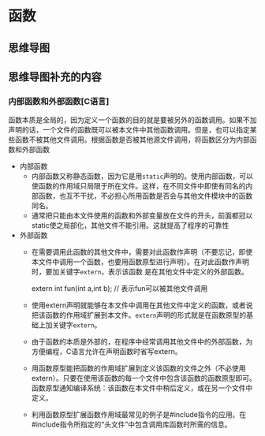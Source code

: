 # 函数

## 思维导图

## 思维导图补充的内容

### 内部函数和外部函数[C语言]

函数本质是全局的，因为定义一个函数的目的就是要被另外的函数调用。如果不加声明的话，一个文件的函数既可以被本文件中其他函数调用。但是，也可以指定某些函数不被其他文件调用。根据函数是否被其他源文件调用，将函数区分为内部函数和外部函数

* 内部函数
  * 内部函数又称静态函数，因为它是用`static`声明的。使用内部函数，可以使函数的作用域只局限于所在文件。这样，在不同文件中即使有同名的内部函数，也互不干扰，不必担心所用函数是否会与其他文件模块中的函数同名。
  * 通常把只能由本文件使用的函数和外部变量放在文件的开头，前面都冠以static使之局部化，其他文件不能引用。这就提高了程序的可靠性
* 外部函数
  * 在需要调用此函数的其他文件中，需要对此函数作声明（不要忘记，即使本文件中调用一个函数，也要用函数原型进行声明）。在对此函数作声明时，要加关键字`extern`，表示该函数 是在其他文件中定义的外部函数。

    extern int fun(int a,int b);
    // 表示fun可以被其他文件调用

  * 使用extern声明就能够在本文件中调用在其他文件中定义的函数，或者说把该函数的作用域扩展到本文件。`extern`声明的形式就是在函数原型的基础上加关键字`extern`。
  * 由于函数的本质是外部的，在程序中经常调用其他文件中的外部函数，为方便编程，C语言允许在声明函数时省写extern。
  * 用函数原型能把函数的作用域扩展到定义该函数的文件之外（不必使用extern）。只要在使用该函数的每一个文件中包含该函数的函数原型即可。函数原型通知编译系统：该函数在本文件中稍后定义，或在另一个文件中定义。
  * 利用函数原型扩展函数作用域最常见的例子是#include指令的应用。在#include指令所指定的“头文件”中包含调用库函数时所需的信息。
